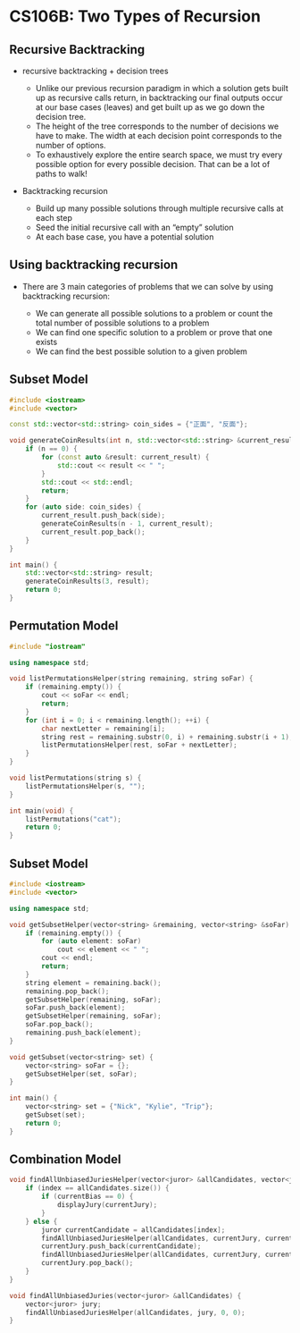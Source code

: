 # CS106B: Two Types of Recursion

## Recursive Backtracking

- recursive backtracking + decision trees
  - Unlike our previous recursion paradigm in which a solution gets built up as recursive calls return, in backtracking our final outputs occur at our base cases (leaves) and get built up as we go down the decision tree.
  - The height of the tree corresponds to the number of decisions we have to make. The width at each decision point corresponds to the number of options. 
  - To exhaustively explore the entire search space, we must try every possible option for every possible decision. That can be a lot of paths to walk!

- Backtracking recursion 
  - Build up many possible solutions through multiple recursive calls at each step 
  - Seed the initial recursive call with an “empty” solution 
  - At each base case, you have a potential solution

## Using backtracking recursion

- There are 3 main categories of problems that we can solve by using backtracking recursion:

  - We can generate all possible solutions to a problem or count the total number of possible solutions to a problem
  - We can find one specific solution to a problem or prove that one exists
  - We can find the best possible solution to a given problem

## Subset Model

```C++
#include <iostream>
#include <vector>

const std::vector<std::string> coin_sides = {"正面", "反面"};

void generateCoinResults(int n, std::vector<std::string> &current_result) {
    if (n == 0) {
        for (const auto &result: current_result) {
            std::cout << result << " ";
        }
        std::cout << std::endl;
        return;
    }
    for (auto side: coin_sides) {
        current_result.push_back(side);
        generateCoinResults(n - 1, current_result);
        current_result.pop_back();
    }
}

int main() {
    std::vector<std::string> result;
    generateCoinResults(3, result);
    return 0;
}
```

## Permutation Model

```C++
#include "iostream"

using namespace std;

void listPermutationsHelper(string remaining, string soFar) {
    if (remaining.empty()) {
        cout << soFar << endl;
        return;
    }
    for (int i = 0; i < remaining.length(); ++i) {
        char nextLetter = remaining[i];
        string rest = remaining.substr(0, i) + remaining.substr(i + 1);
        listPermutationsHelper(rest, soFar + nextLetter);
    }
}

void listPermutations(string s) {
    listPermutationsHelper(s, "");
}

int main(void) {
    listPermutations("cat");
    return 0;
}
```

## Subset Model

```C++
#include <iostream>
#include <vector>

using namespace std;

void getSubsetHelper(vector<string> &remaining, vector<string> &soFar) {
    if (remaining.empty()) {
        for (auto element: soFar)
            cout << element << " ";
        cout << endl;
        return;
    }
    string element = remaining.back();
    remaining.pop_back();
    getSubsetHelper(remaining, soFar);
    soFar.push_back(element);
    getSubsetHelper(remaining, soFar);
    soFar.pop_back();
    remaining.push_back(element);
}

void getSubset(vector<string> set) {
    vector<string> soFar = {};
    getSubsetHelper(set, soFar);
}

int main() {
    vector<string> set = {"Nick", "Kylie", "Trip"};
    getSubset(set);
    return 0;
}
```

## Combination Model

```c++
void findAllUnbiasedJuriesHelper(vector<juror> &allCandidates, vector<juror> &currentJury, int currentBias, int index) {
    if (index == allCandidates.size()) {
        if (currentBias == 0) {
            displayJury(currentJury);
        }
    } else {
        juror currentCandidate = allCandidates[index];
        findAllUnbiasedJuriesHelper(allCandidates, currentJury, currentBias, index + 1);
        currentJury.push_back(currentCandidate);
        findAllUnbiasedJuriesHelper(allCandidates, currentJury, currentBias + currentCandidate.bias, index + 1);
        currentJury.pop_back();
    }
}

void findAllUnbiasedJuries(vector<juror> &allCandidates) {
    vector<juror> jury;
    findAllUnbiasedJuriesHelper(allCandidates, jury, 0, 0);
}
```

